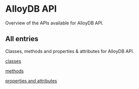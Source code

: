 [
This is a templated file. Adding content to this file may result in it being
reverted. Instead, if you want to place additional content, create an
"overview_content.md" file in `docs/` directory. The Sphinx tool will
pick up on the content and merge the content.
]: #

# AlloyDB API

Overview of the APIs available for AlloyDB API.

## All entries

Classes, methods and properties & attributes for
AlloyDB API.

[classes](https://cloud.google.com/python/docs/reference/alloydb/latest/summary_class.html)

[methods](https://cloud.google.com/python/docs/reference/alloydb/latest/summary_method.html)

[properties and
attributes](https://cloud.google.com/python/docs/reference/alloydb/latest/summary_property.html)
